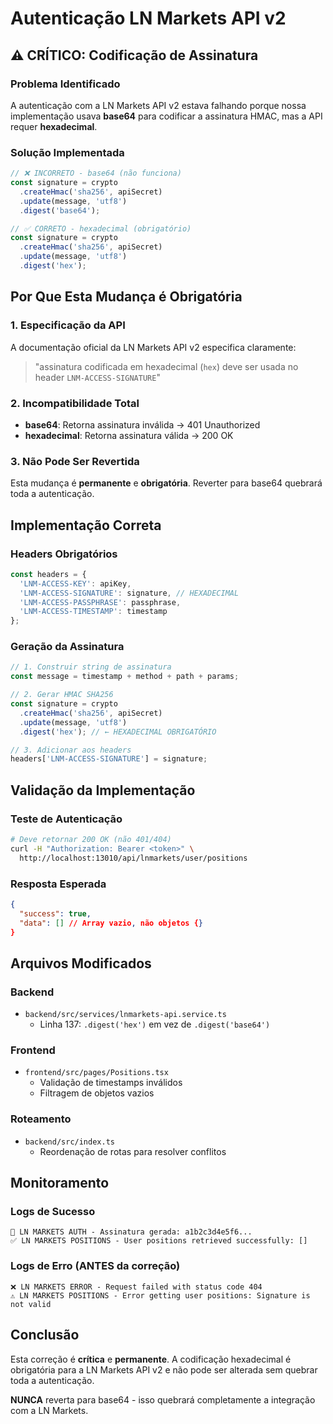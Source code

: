 # Autenticação LN Markets API v2

## ⚠️ CRÍTICO: Codificação de Assinatura

### Problema Identificado
A autenticação com a LN Markets API v2 estava falhando porque nossa implementação usava **base64** para codificar a assinatura HMAC, mas a API requer **hexadecimal**.

### Solução Implementada
```typescript
// ❌ INCORRETO - base64 (não funciona)
const signature = crypto
  .createHmac('sha256', apiSecret)
  .update(message, 'utf8')
  .digest('base64');

// ✅ CORRETO - hexadecimal (obrigatório)
const signature = crypto
  .createHmac('sha256', apiSecret)
  .update(message, 'utf8')
  .digest('hex');
```

## Por Que Esta Mudança é Obrigatória

### 1. Especificação da API
A documentação oficial da LN Markets API v2 especifica claramente:
> "assinatura codificada em hexadecimal (`hex`) deve ser usada no header `LNM-ACCESS-SIGNATURE`"

### 2. Incompatibilidade Total
- **base64**: Retorna assinatura inválida → 401 Unauthorized
- **hexadecimal**: Retorna assinatura válida → 200 OK

### 3. Não Pode Ser Revertida
Esta mudança é **permanente** e **obrigatória**. Reverter para base64 quebrará toda a autenticação.

## Implementação Correta

### Headers Obrigatórios
```typescript
const headers = {
  'LNM-ACCESS-KEY': apiKey,
  'LNM-ACCESS-SIGNATURE': signature, // HEXADECIMAL
  'LNM-ACCESS-PASSPHRASE': passphrase,
  'LNM-ACCESS-TIMESTAMP': timestamp
};
```

### Geração da Assinatura
```typescript
// 1. Construir string de assinatura
const message = timestamp + method + path + params;

// 2. Gerar HMAC SHA256
const signature = crypto
  .createHmac('sha256', apiSecret)
  .update(message, 'utf8')
  .digest('hex'); // ← HEXADECIMAL OBRIGATÓRIO

// 3. Adicionar aos headers
headers['LNM-ACCESS-SIGNATURE'] = signature;
```

## Validação da Implementação

### Teste de Autenticação
```bash
# Deve retornar 200 OK (não 401/404)
curl -H "Authorization: Bearer <token>" \
  http://localhost:13010/api/lnmarkets/user/positions
```

### Resposta Esperada
```json
{
  "success": true,
  "data": [] // Array vazio, não objetos {}
}
```

## Arquivos Modificados

### Backend
- `backend/src/services/lnmarkets-api.service.ts`
  - Linha 137: `.digest('hex')` em vez de `.digest('base64')`

### Frontend
- `frontend/src/pages/Positions.tsx`
  - Validação de timestamps inválidos
  - Filtragem de objetos vazios

### Roteamento
- `backend/src/index.ts`
  - Reordenação de rotas para resolver conflitos

## Monitoramento

### Logs de Sucesso
```
🔐 LN MARKETS AUTH - Assinatura gerada: a1b2c3d4e5f6...
✅ LN MARKETS POSITIONS - User positions retrieved successfully: []
```

### Logs de Erro (ANTES da correção)
```
❌ LN MARKETS ERROR - Request failed with status code 404
⚠️ LN MARKETS POSITIONS - Error getting user positions: Signature is not valid
```

## Conclusão

Esta correção é **crítica** e **permanente**. A codificação hexadecimal é obrigatória para a LN Markets API v2 e não pode ser alterada sem quebrar toda a autenticação.

**NUNCA** reverta para base64 - isso quebrará completamente a integração com a LN Markets.

